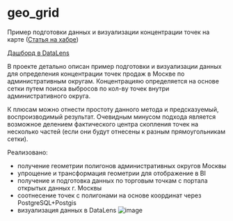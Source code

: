 # geo_grid
Пример подготовки данных и визуализации концентрации точек на карте ([Статья на хабре](https://habr.com/ru/articles/833090/))

[Дашборд в DataLens](https://datalens.yandex/qk97nm2ebiayd)

В проекте детально описан пример подготовки и визуализации данных для определения концентрации точек продаж в Москве по административным округам.
Концентрацияю определяется на основе сетки путем поиска выбросов по кол-ву точек внутри административного округа.

К плюсам можно отнести простоту данного метода и предсказуемый, воспроизводимый результат.
Очевидным минусом подхода является возможное делением фактического центра скопления точек на несколько частей (если они будут отнесены к разным прямоугольникам сетки).

Реализовано:
- получение геометрии полигонов административных округов Москвы
- упрощение и трансформация геометрии для отображение в BI
- получение и подготовка данных по торговым точкам с портала открытых данных г. Москвы
- соотнесение точек с полигонами на основе координат через PostgreSQL+Postgis
- визуализация данных в DataLens
![image](https://github.com/user-attachments/assets/2d6614d2-4b13-40cf-b16d-b6848112ac55)

